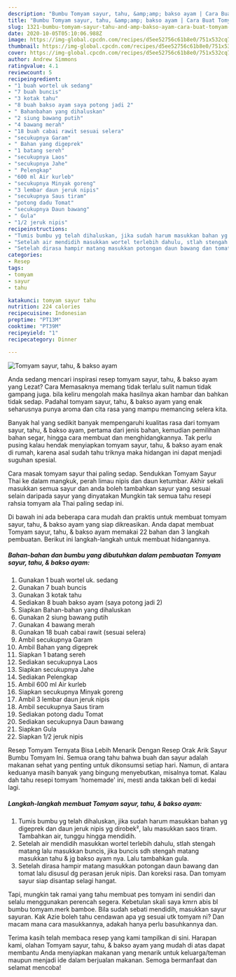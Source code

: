 ```yaml
---
description: "Bumbu Tomyam sayur, tahu, &amp;amp; bakso ayam | Cara Buat Tomyam sayur, tahu, &amp;amp; bakso ayam Yang Sedap"
title: "Bumbu Tomyam sayur, tahu, &amp;amp; bakso ayam | Cara Buat Tomyam sayur, tahu, &amp;amp; bakso ayam Yang Sedap"
slug: 1321-bumbu-tomyam-sayur-tahu-and-amp-bakso-ayam-cara-buat-tomyam-sayur-tahu-and-amp-bakso-ayam-yang-sedap
date: 2020-10-05T05:10:06.988Z
image: https://img-global.cpcdn.com/recipes/d5ee52756c61b8e0/751x532cq70/tomyam-sayur-tahu-bakso-ayam-foto-resep-utama.jpg
thumbnail: https://img-global.cpcdn.com/recipes/d5ee52756c61b8e0/751x532cq70/tomyam-sayur-tahu-bakso-ayam-foto-resep-utama.jpg
cover: https://img-global.cpcdn.com/recipes/d5ee52756c61b8e0/751x532cq70/tomyam-sayur-tahu-bakso-ayam-foto-resep-utama.jpg
author: Andrew Simmons
ratingvalue: 4.1
reviewcount: 5
recipeingredient:
- "1 buah wortel uk sedang"
- "7 buah buncis"
- "3 kotak tahu"
- "8 buah bakso ayam saya potong jadi 2"
- " Bahanbahan yang dihaluskan"
- "2 siung bawang putih"
- "4 bawang merah"
- "18 buah cabai rawit sesuai selera"
- "secukupnya Garam"
- " Bahan yang digeprek"
- "1 batang sereh"
- "secukupnya Laos"
- "secukupnya Jahe"
- " Pelengkap"
- "600 ml Air kurleb"
- "secukupnya Minyak goreng"
- "3 lembar daun jeruk nipis"
- "secukupnya Saus tiram"
- "potong dadu Tomat"
- "secukupnya Daun bawang"
- " Gula"
- "1/2 jeruk nipis"
recipeinstructions:
- "Tumis bumbu yg telah dihaluskan, jika sudah harum masukkan bahan yg digeprek dan daun jeruk nipis yg dirobek², lalu masukkan saos tiram. Tambahkan air, tunggu hingga mendidih."
- "Setelah air mendidih masukkan wortel terlebih dahulu, stlah stengah matang lalu masukkan buncis, jika buncis sdh stengah matang masukkan tahu &amp; jg bakso ayam nya. Lalu tambahkan gula."
- "Setelah dirasa hampir matang masukkan potongan daun bawang dan tomat lalu disusul dg perasan jeruk nipis. Dan koreksi rasa. Dan tomyam sayur siap disantap selagi hangat."
categories:
- Resep
tags:
- tomyam
- sayur
- tahu

katakunci: tomyam sayur tahu 
nutrition: 224 calories
recipecuisine: Indonesian
preptime: "PT13M"
cooktime: "PT39M"
recipeyield: "1"
recipecategory: Dinner

---
```



![Tomyam sayur, tahu, &amp; bakso ayam](https://img-global.cpcdn.com/recipes/d5ee52756c61b8e0/751x532cq70/tomyam-sayur-tahu-bakso-ayam-foto-resep-utama.jpg)

Anda sedang mencari inspirasi resep tomyam sayur, tahu, &amp; bakso ayam yang Lezat? Cara Memasaknya memang tidak terlalu sulit namun tidak gampang juga. bila keliru mengolah maka hasilnya akan hambar dan bahkan tidak sedap. Padahal tomyam sayur, tahu, &amp; bakso ayam yang enak seharusnya punya aroma dan cita rasa yang mampu memancing selera kita.

Banyak hal yang sedikit banyak mempengaruhi kualitas rasa dari tomyam sayur, tahu, &amp; bakso ayam, pertama dari jenis bahan, kemudian pemilihan bahan segar, hingga cara membuat dan menghidangkannya. Tak perlu pusing kalau hendak menyiapkan tomyam sayur, tahu, &amp; bakso ayam enak di rumah, karena asal sudah tahu triknya maka hidangan ini dapat menjadi suguhan spesial.

Cara masak tomyam sayur thai paling sedap. Sendukkan Tomyam Sayur Thai ke dalam mangkuk, perah limau nipis dan daun ketumbar. Akhir sekali masukkan semua sayur dan anda boleh tambahkan sayur yang sesuai selain daripada sayur yang dinyatakan Mungkin tak semua tahu resepi rahsia tomyam ala Thai paling sedap ini.


Di bawah ini ada beberapa cara mudah dan praktis untuk membuat tomyam sayur, tahu, &amp; bakso ayam yang siap dikreasikan. Anda dapat membuat Tomyam sayur, tahu, &amp; bakso ayam memakai 22 bahan dan 3 langkah pembuatan. Berikut ini langkah-langkah untuk membuat hidangannya.

<!--inarticleads1-->

##### Bahan-bahan dan bumbu yang dibutuhkan dalam pembuatan Tomyam sayur, tahu, &amp; bakso ayam:

1. Gunakan 1 buah wortel uk. sedang
1. Gunakan 7 buah buncis
1. Gunakan 3 kotak tahu
1. Sediakan 8 buah bakso ayam (saya potong jadi 2)
1. Siapkan  Bahan-bahan yang dihaluskan
1. Gunakan 2 siung bawang putih
1. Gunakan 4 bawang merah
1. Gunakan 18 buah cabai rawit (sesuai selera)
1. Ambil secukupnya Garam
1. Ambil  Bahan yang digeprek
1. Siapkan 1 batang sereh
1. Sediakan secukupnya Laos
1. Siapkan secukupnya Jahe
1. Sediakan  Pelengkap
1. Ambil 600 ml Air kurleb
1. Siapkan secukupnya Minyak goreng
1. Ambil 3 lembar daun jeruk nipis
1. Ambil secukupnya Saus tiram
1. Sediakan potong dadu Tomat
1. Sediakan secukupnya Daun bawang
1. Siapkan  Gula
1. Siapkan 1/2 jeruk nipis


Resep Tomyam Ternyata Bisa Lebih Menarik Dengan Resep Orak Arik Sayur Bumbu Tomyam Ini. Semua orang tahu bahwa buah dan sayur adalah makanan sehat yang penting untuk dikonsumsi setiap hari. Namun, di antara keduanya masih banyak yang bingung menyebutkan, misalnya tomat. Kalau dah tahu resepi tomyam &#39;homemade&#39; ini, mesti anda takkan beli di kedai lagi. 

<!--inarticleads2-->

##### Langkah-langkah membuat Tomyam sayur, tahu, &amp; bakso ayam:

1. Tumis bumbu yg telah dihaluskan, jika sudah harum masukkan bahan yg digeprek dan daun jeruk nipis yg dirobek², lalu masukkan saos tiram. Tambahkan air, tunggu hingga mendidih.
1. Setelah air mendidih masukkan wortel terlebih dahulu, stlah stengah matang lalu masukkan buncis, jika buncis sdh stengah matang masukkan tahu &amp; jg bakso ayam nya. Lalu tambahkan gula.
1. Setelah dirasa hampir matang masukkan potongan daun bawang dan tomat lalu disusul dg perasan jeruk nipis. Dan koreksi rasa. Dan tomyam sayur siap disantap selagi hangat.


Tapi, mungkin tak ramai yang tahu membuat pes tomyam ini sendiri dan selalu menggunakan perencah segera. Kebetulan skali saya kmrn abis bl bumbu tomyam.merk bamboe. Bila sudah sebati mendidih, masukkan sayur sayuran. Kak Azie boleh tahu cendawan apa yg sesuai utk tomyam ni? Dan macam mana cara masukkannya, adakah hanya perlu basuhkannya dan. 

Terima kasih telah membaca resep yang kami tampilkan di sini. Harapan kami, olahan Tomyam sayur, tahu, &amp; bakso ayam yang mudah di atas dapat membantu Anda menyiapkan makanan yang menarik untuk keluarga/teman maupun menjadi ide dalam berjualan makanan. Semoga bermanfaat dan selamat mencoba!
